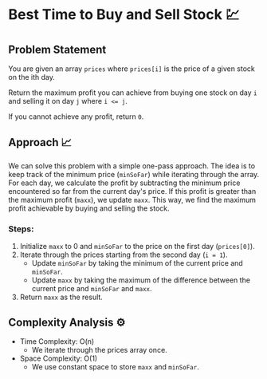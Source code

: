 # Best Time to Buy and Sell Stock 💹

## Problem Statement

You are given an array `prices` where `prices[i]` is the price of a given stock on the ith day.

Return the maximum profit you can achieve from buying one stock on day `i` and selling it on day `j` where `i <= j`.

If you cannot achieve any profit, return `0`.

## Approach 📈

We can solve this problem with a simple one-pass approach. The idea is to keep track of the minimum price (`minSoFar`) while iterating through the array. For each day, we calculate the profit by subtracting the minimum price encountered so far from the current day's price. If this profit is greater than the maximum profit (`maxx`), we update `maxx`. This way, we find the maximum profit achievable by buying and selling the stock.

### Steps:
1. Initialize `maxx` to 0 and `minSoFar` to the price on the first day (`prices[0]`).
2. Iterate through the prices starting from the second day (`i = 1`).
    - Update `minSoFar` by taking the minimum of the current price and `minSoFar`.
    - Update `maxx` by taking the maximum of the difference between the current price and `minSoFar` and `maxx`.
3. Return `maxx` as the result.

## Complexity Analysis ⚙️

- Time Complexity: O(n)
  - We iterate through the prices array once.
- Space Complexity: O(1)
  - We use constant space to store `maxx` and `minSoFar`.
